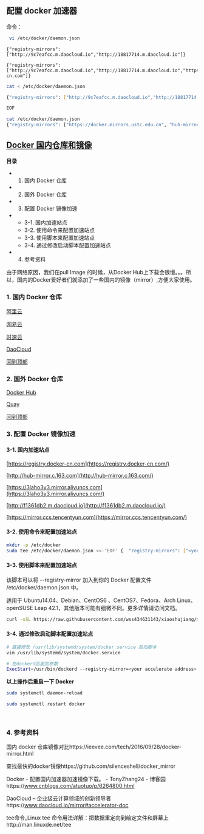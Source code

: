 ## 配置 docker 加速器

命令：

```bash
 vi /etc/docker/daemon.json
```

```
{"registry-mirrors": ["http://9c7eafcc.m.daocloud.io","http://18817714.m.daocloud.io"]}

{"registry-mirrors": ["http://9c7eafcc.m.daocloud.io","http://18817714.m.daocloud.io","https://registry.docker-cn.com"]}
```

```bash
cat < /etc/docker/daemon.json

{"registry-mirrors": ["http://9c7eafcc.m.daocloud.io","http://18817714.m.daocloud.io","https://registry.docker-cn.com"]}

EOF
```

```bash
cat /etc/docker/daemon.json
{"registry-mirrors": ["https://docker.mirrors.ustc.edu.cn", "hub-mirror.c.163.com"],  "max-concurrent-downloads": 10 }
```



## [**Docker 国内仓库和镜像** ](https://www.cnblogs.com/wushuaishuai/p/9984228.html)

**目录**

- 1. 国内 Docker 仓库

- 2. 国外 Docker 仓库

- 3. 配置 Docker 镜像加速

- - 3-1. 国内加速站点
  - 3-2. 使用命令来配置加速站点
  - 3-3. 使用脚本来配置加速站点
  - 3-4. 通过修改启动脚本配置加速站点

- 4. 参考资料

 

由于网络原因，我们在pull Image 的时候，从Docker Hub上下载会很慢。。。所以，国内的Docker爱好者们就添加了一些国内的镜像（mirror）,方便大家使用。

### **1. 国内 Docker 仓库**

[阿里云](https://dev.aliyun.com/search.html)

[网易云](https://c.163yun.com/hub#/m/home/)

[时速云](https://hub.tenxcloud.com/)

[DaoCloud](https://hub.daocloud.io/)

[回到顶部](https://www.cnblogs.com/wushuaishuai/p/9984228.html#_labelTop)

### **2. 国外 Docker 仓库**

[Docker Hub](https://hub.docker.com/)

[Quay](https://quay.io/)

[回到顶部](https://www.cnblogs.com/wushuaishuai/p/9984228.html#_labelTop)

### **3. 配置 Docker 镜像加速**

#### **3-1. 国内加速站点**

[https://registry.docker-cn.com](https://registry.docker-cn.com/)

[http://hub-mirror.c.163.com](http://hub-mirror.c.163.com/)

[https://3laho3y3.mirror.aliyuncs.com](https://3laho3y3.mirror.aliyuncs.com/)

[http://f1361db2.m.daocloud.io](http://f1361db2.m.daocloud.io/)

[https://mirror.ccs.tencentyun.com](https://mirror.ccs.tencentyun.com/)

#### **3-2. 使用命令来配置加速站点**

```bash
mkdir -p /etc/docker 
sudo tee /etc/docker/daemon.json <<-'EOF' {  "registry-mirrors": ["<your accelerate address>"] }         
```

#### **3-3. 使用脚本来配置加速站点**

该脚本可以将 --registry-mirror 加入到你的 Docker 配置文件 /etc/docker/daemon.json 中。

适用于 Ubuntu14.04、Debian、CentOS6 、CentOS7、Fedora、Arch Linux、openSUSE Leap 42.1，其他版本可能有细微不同。更多详情请访问文档。

```bash
curl -sSL https://raw.githubusercontent.com/wss434631143/xiaoshujiang/master/articles/Docker/shell/set_mirror.sh | sh -s <your accelerate address>       
```

#### **3-4. 通过修改启动脚本配置加速站点**

```bash
# 直接修改 /usr/lib/systemd/system/docker.service 启动脚本 
vim /usr/lib/systemd/system/docker.service  

# 在dockerd后面加参数 
ExecStart=/usr/bin/dockerd --registry-mirror=<your accelerate address>     
```

**以上操作后重启一下 Docker**

```bash
sudo systemctl daemon-reload 

sudo systemctl restart docker  
```

​             

### **4. 参考资料**

国内 docker 仓库镜像对比https://ieevee.com/tech/2016/09/28/docker-mirror.html

查找最快的docker镜像https://github.com/silenceshell/docker_mirror

Docker - 配置国内加速器加速镜像下载。 - TonyZhang24 - 博客园https://www.cnblogs.com/atuotuo/p/6264800.html

DaoCloud – 企业级云计算领域的创新领导者https://www.daocloud.io/mirror#accelerator-doc

tee命令_Linux tee 命令用法详解：把数据重定向到给定文件和屏幕上http://man.linuxde.net/tee
